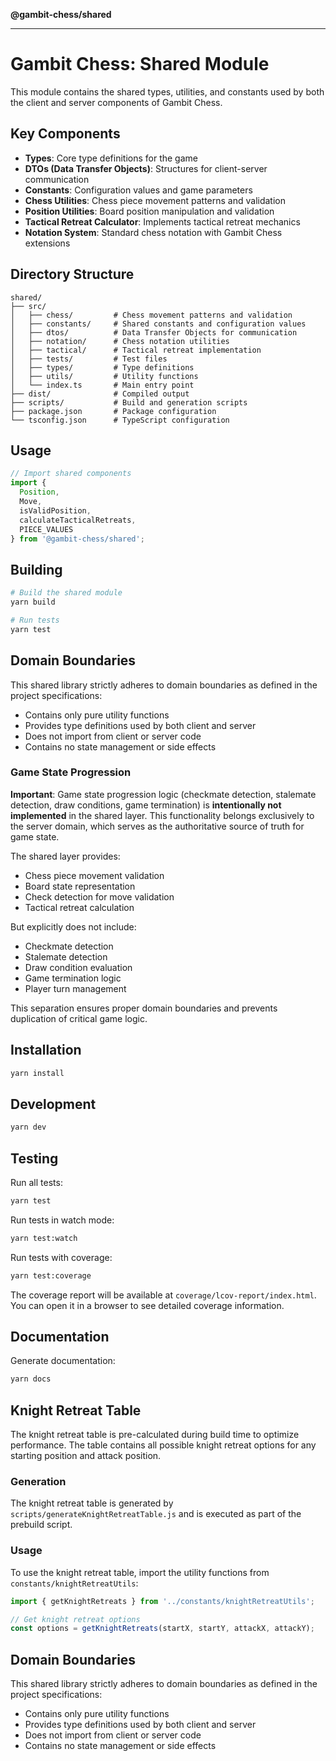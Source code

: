 **@gambit-chess/shared**

***

# Gambit Chess: Shared Module

This module contains the shared types, utilities, and constants used by both the client and server components of Gambit Chess.

## Key Components

- **Types**: Core type definitions for the game
- **DTOs (Data Transfer Objects)**: Structures for client-server communication
- **Constants**: Configuration values and game parameters
- **Chess Utilities**: Chess piece movement patterns and validation
- **Position Utilities**: Board position manipulation and validation
- **Tactical Retreat Calculator**: Implements tactical retreat mechanics
- **Notation System**: Standard chess notation with Gambit Chess extensions

## Directory Structure

```
shared/
├── src/
│   ├── chess/         # Chess movement patterns and validation
│   ├── constants/     # Shared constants and configuration values
│   ├── dtos/          # Data Transfer Objects for communication
│   ├── notation/      # Chess notation utilities
│   ├── tactical/      # Tactical retreat implementation
│   ├── tests/         # Test files
│   ├── types/         # Type definitions 
│   ├── utils/         # Utility functions
│   └── index.ts       # Main entry point
├── dist/              # Compiled output
├── scripts/           # Build and generation scripts
├── package.json       # Package configuration
└── tsconfig.json      # TypeScript configuration
```

## Usage

```typescript
// Import shared components
import { 
  Position, 
  Move, 
  isValidPosition,
  calculateTacticalRetreats,
  PIECE_VALUES
} from '@gambit-chess/shared';
```

## Building

```bash
# Build the shared module
yarn build

# Run tests
yarn test
```

## Domain Boundaries

This shared library strictly adheres to domain boundaries as defined in the project specifications:

- Contains only pure utility functions
- Provides type definitions used by both client and server
- Does not import from client or server code
- Contains no state management or side effects 

### Game State Progression

**Important**: Game state progression logic (checkmate detection, stalemate detection, draw conditions, game termination) is **intentionally not implemented** in the shared layer. This functionality belongs exclusively to the server domain, which serves as the authoritative source of truth for game state.

The shared layer provides:
- Chess piece movement validation
- Board state representation
- Check detection for move validation
- Tactical retreat calculation

But explicitly does not include:
- Checkmate detection
- Stalemate detection
- Draw condition evaluation
- Game termination logic
- Player turn management

This separation ensures proper domain boundaries and prevents duplication of critical game logic.

## Installation

```bash
yarn install
```

## Development

```bash
yarn dev
```

## Testing

Run all tests:

```bash
yarn test
```

Run tests in watch mode:

```bash
yarn test:watch
```

Run tests with coverage:

```bash
yarn test:coverage
```

The coverage report will be available at `coverage/lcov-report/index.html`. You can open it in a browser to see detailed coverage information.

## Documentation

Generate documentation:

```bash
yarn docs
```

## Knight Retreat Table

The knight retreat table is pre-calculated during build time to optimize performance. The table contains all possible knight retreat options for any starting position and attack position.

### Generation

The knight retreat table is generated by `scripts/generateKnightRetreatTable.js` and is executed as part of the prebuild script.

### Usage

To use the knight retreat table, import the utility functions from `constants/knightRetreatUtils`:

```typescript
import { getKnightRetreats } from '../constants/knightRetreatUtils';

// Get knight retreat options
const options = getKnightRetreats(startX, startY, attackX, attackY);
```

## Domain Boundaries

This shared library strictly adheres to domain boundaries as defined in the project specifications:

- Contains only pure utility functions
- Provides type definitions used by both client and server
- Does not import from client or server code
- Contains no state management or side effects
